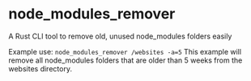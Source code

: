 # node_modules_remover
A Rust CLI tool to remove old, unused node_modules folders easily

Example use:
``node_modules_remover /websites -a=5``
This example will remove all node_modules folders that are older than 5 weeks from the websites directory.
